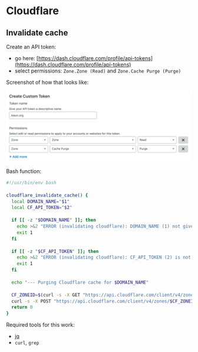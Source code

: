 # Cloudflare

## Invalidate cache

Create an API token: 

- go here: [https://dash.cloudflare.com/profile/api-tokens](https://dash.cloudflare.com/profile/api-tokens)
- select permissions: `Zone.Zone (Read)` and `Zone.Cache Purge (Purge)`

Screenshot of how that looks like:

![Cloudflare permissions dialog](./assets/cloudflare-cache-purge-permissions.png)

Bash function:

```sh
#!/usr/bin/env bash

cloudflare_invalidate_cache() {
  local DOMAIN_NAME="$1"
  local CF_API_TOKEN="$2"

  if [[ -z "$DOMAIN_NAME" ]]; then
    echo >&2 "ERROR (invalidating cloudflare): DOMAIN_NAME (1) not given!"
    exit 1
  fi

  if [[ -z "$CF_API_TOKEN" ]]; then
    echo >&2 "ERROR (invalidating cloudflare): CF_API_TOKEN (2) is not set!"
    exit 1
  fi

  echo "--- Purging Cloudflare cache for $DOMAIN_NAME"
  
  CF_ZONEID=$(curl -s -X GET "https://api.cloudflare.com/client/v4/zones" -H "Authorization: Bearer $CF_API_TOKEN" -H "Content-Type: application/json" | jq -r '.result[] | "\(.id) \(.name)"' | grep "$DOMAIN_NAME" | cut -f1 -d" ")
  curl -s -X POST "https://api.cloudflare.com/client/v4/zones/$CF_ZONEID/purge_cache" -H "Authorization: Bearer $CF_API_TOKEN" -H "Content-Type: application/json" --data '{"purge_everything":true}' 1>/dev/null
  return 0
}
```

Required tools for this work:

- [jq](https://stedolan.github.io/jq/)
- `curl`, `grep`
